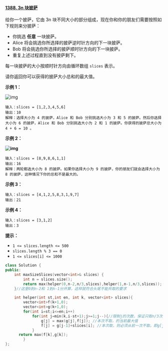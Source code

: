 #### [1388. 3n 块披萨](https://leetcode-cn.com/problems/pizza-with-3n-slices/)

给你一个披萨，它由 3n 块不同大小的部分组成，现在你和你的朋友们需要按照如下规则来分披萨：

- 你挑选 **任意** 一块披萨。
- Alice 将会挑选你所选择的披萨逆时针方向的下一块披萨。
- Bob 将会挑选你所选择的披萨顺时针方向的下一块披萨。
- 重复上述过程直到没有披萨剩下。

每一块披萨的大小按顺时针方向由循环数组 `slices` 表示。

请你返回你可以获得的披萨大小总和的最大值。

 

**示例 1：**

![img](https://assets.leetcode-cn.com/aliyun-lc-upload/uploads/2020/03/21/sample_3_1723.png)

```
输入：slices = [1,2,3,4,5,6]
输出：10
解释：选择大小为 4 的披萨，Alice 和 Bob 分别挑选大小为 3 和 5 的披萨。然后你选择大小为 6 的披萨，Alice 和 Bob 分别挑选大小为 2 和 1 的披萨。你获得的披萨总大小为 4 + 6 = 10 。
```

**示例 2：**

**![img](https://assets.leetcode-cn.com/aliyun-lc-upload/uploads/2020/03/21/sample_4_1723.png)**

```
输入：slices = [8,9,8,6,1,1]
输出：16
解释：两轮都选大小为 8 的披萨。如果你选择大小为 9 的披萨，你的朋友们就会选择大小为 8 的披萨，这种情况下你的总和不是最大的。
```

**示例 3：**

```
输入：slices = [4,1,2,5,8,3,1,9,7]
输出：21
```

**示例 4：**

```
输入：slices = [3,1,2]
输出：3
```

 

**提示：**

- `1 <= slices.length <= 500`
- `slices.length % 3 == 0`
- `1 <= slices[i] <= 1000`

```cpp
class Solution {
public:
    int maxSizeSlices(vector<int>& slices) {
        int n = slices.size();
        return max(helper(0,n-2,n/3,slices),helper(1,n-1,n/3,slices));
    }//这里0到n-2和 1到n-1分开算，这样就符合头尾不能共取的要求

    int helper(int st,int en, int k, vector<int> slices){
        vector<int>f(k+1,0);
        vector<int>g(k+1,0);
        for(int i=st;i<=en;i++)
            for(int j=min(k,i-st+1);j>=1;j--){//限制j的次数，保证只取n/3次
                g[j] = max(g[j],f[j]); //本次不取，的当前最大值 
                f[j] = g[j-1]+slices[i]; //本次取，则必须从前一次不取，即g[j-1]加上当前的slice值
            }
      return max(f[k],g[k]);
        }
};
```

